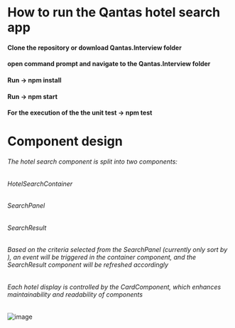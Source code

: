 # How to run the Qantas hotel search app
#### Clone the repository or download Qantas.Interview folder
#### open command prompt and navigate to the Qantas.Interview folder
#### Run  -> npm install
#### Run -> npm start
#### For the execution of the the unit test  -> npm test

# Component design

###### The hotel search component is split into two components:
######  HotelSearchContainer 
######       SearchPanel   
######        SearchResult 
###### Based on the criteria selected from the SearchPanel (currently only sort by ), an event will be triggered in the container component, and the SearchResult  component  will be refreshed accordingly

###### Each hotel display is controlled by the CardComponent, which enhances maintainability and readability of components



![image](https://github.com/user-attachments/assets/a224b15f-ab0a-44ce-aa96-671f94aec8ee)


